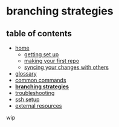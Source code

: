 # branching strategies

## table of contents
* [home](README.md)
    * [getting set up](#getting-set-up)
    * [making your first repo](#making-your-first-repo)
    * [syncing your changes with others](#syncing-your-changes-with-others)
* [glossary](glossary.md)
* [common commands](common_commands.md)
* **[branching strategies](branching_strategies.md)**
* [troubleshooting](troubleshooting.md)
* [ssh setup](ssh_setup.md)
* [external resources](README.md#external-resources)

wip
